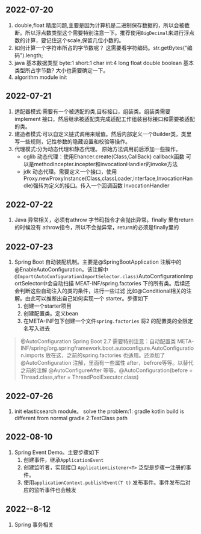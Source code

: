 ## 2022-07-20
1. double,float 精度问题,主要是因为计算机是二进制保存数据的，所以会被截断。所以浮点数类型这个需要特别注意一下。推荐使用`BigDecimal`来进行浮点数的计算，要记住这个scale,保留几位小数的。
2. 如何计算一个字符串所占的字节数呢？ 这需要看字符编码。str.getBytes("编码").length;
3. java 基本数据类型 byte:1 short:1 char int:4 long float double boolean 基本类型所占字节数? 大小也需要确定一下。
4. algorithm module init

## 2022-07-21
1. 适配器模式:需要有一个被适配的类,目标接口，组装类。组装类需要implement 接口，然后继承被适配类完成适配工作组装目标接口和需要被适配的类。
2. 建造者模式:可以自定义链式调用来赋值。然后内部定义一个Builder类，类里写一些规则，记性参数的隐藏设置和校验等操作。
3. 代理模式:分为动态代理和静态代理。 原始方法调用前后添加一些操作，
   - cglib 动态代理：使用Ehancer.create(Class,CallBack) callback函数 可以是methodIncepter.incepter和invocationHandler的invoke方法
   - jdk 动态代理。需要定义一个接口，使用Proxy.newProxyInstance(Class,classLoader,interface,InvocationHandle)强转为定义的接口。传入一个回调函数 InvocationHandler
    
## 2022-07-22
1. Java 异常相关，必须有athrow 字节码指令才会抛出异常。finally 里有return 的时候没有 athrow指令，所以不会抛异常，return的必须是finally里的

## 2022-07-23
1. Spring Boot 自动装配机制。主要是@SpringBootApplication 注解中的@EnableAutoConfiguration。该注解中`@Import(AutoConfigurationImportSelector.class)`AutoConfigurationImportSelector中会自动扫描 MEAT-INF/spring.factories 下的所有类。后续还会判断这些自动注入的类的条件，进行一些过滤 比如@Conditional相关的注解。由此可以推断出自己如何实现一个 starter。步骤如下
   1. 创建一个starter项目
   2. 创建配置类。定义bean
   3. 在META-INF包下创建一个文件`spring.factories` 将2 的配置类的全限定名写入进去
> @AutoConfiguration Spring Boot 2.7 需要特别注意：自动配置类 META-INF/spring/org.springframework.boot.autoconfigure.AutoConfiguration.imports 放在这，之前的spring.factories 也适用。还添加了 @AutoConfiguration 注解，里面有一些属性 after，befrore等等。以替代之前的注解 @AutoConfigureAfter 等等。@AutoConfiguration(before = Thread.class,after = ThreadPoolExecutor.class)

## 2022-07-26
1. init elasticsearch module。 solve the problem:1: gradle kotlin build is different from normal gradle 2:TestClass path

## 2022-08-10
1. Spring Event Demo。主要步骤如下
   1. 创建事件，继承`ApplicationEvent`
   2. 创建监听者，实现接口 `ApplicationListener<T>` 泛型是步骤一注册的事件。
   3. 使用`applicationContext.publishEvent(T t)` 发布事件。事件发布后对应的监听事件也会触发


## 2022--8-12
1. Spring 事务相关